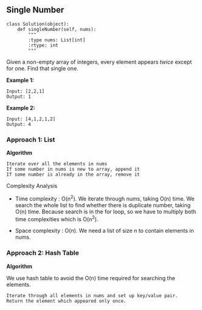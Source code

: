 ## Single Number
```(python}
class Solution(object):
    def singleNumber(self, nums):
        """
        :type nums: List[int]
        :rtype: int
        """
```
Given a non-empty array of integers, every element appears <i>twice</i> except for one. Find that single one.

**Example 1:**
```
Input: [2,2,1]
Output: 1
```
**Example 2:**
```
Input: [4,1,2,1,2]
Output: 4
```

### Approach 1: List

**Algorithm**

    Iterate over all the elements in nums
    If some number in nums is new to array, append it
    If some number is already in the array, remove it

Complexity Analysis

* Time complexity : O(n<sup>2</sup>). We iterate through nums, taking O(n) time. We search the whole list to find whether there is duplicate number, taking O(n) time. Because search is in the for loop, so we have to multiply both time complexities which is O(n<sup>2</sup>).

* Space complexity : O(n). We need a list of size n to contain elements in nums. 

### Approach 2: Hash Table

**Algorithm**

We use hash table to avoid the O(n) time required for searching the elements.

    Iterate through all elements in nums and set up key/value pair.
    Return the element which appeared only once.



